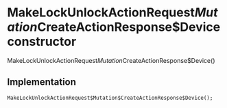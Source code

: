 


# MakeLockUnlockActionRequest$Mutation$CreateActionResponse$Device constructor







MakeLockUnlockActionRequest$Mutation$CreateActionResponse$Device()





## Implementation

```dart
MakeLockUnlockActionRequest$Mutation$CreateActionResponse$Device();
```







